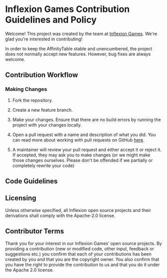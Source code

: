 # Inflexion Games Contribution Guidelines and Policy

Welcome! This project was created by the team at [Inflexion Games](https://https://www.inflexion.io/). We're glad you're interested in contributing! 

In order to keep the AffinityTable stable and unencumbered, the project does not normally accept new features. However, bug fixes are always welcome. 

## Contribution Workflow

### Making Changes

1. Fork the repository.

2. Create a new feature branch.

3. Make your changes. Ensure that there are no build errors by running the project with your changes locally.

4. Open a pull request with a name and description of what you did. You can read more about working with pull requests on GitHub [here](https://help.github.com/en/articles/creating-a-pull-request-from-a-fork).

5. A maintainer will review your pull request and either accept it or reject it. If accepted, they may ask you to make changes (or we might make those changes ourselves. Please don't be offended if we partially or completely rewrite your code)

## Code Guidelines

## Licensing

Unless otherwise specified, all Inflexion open source projects and their derivations shall comply with the Apache-2.0 license.

## Contributor Terms

Thank you for your interest in our Inflexion Games’ open source projects. By providing a contribution (new or modified code, other input, feedback or suggestions etc.) you confirm that each of your contributions has been created by you and that you are the copyright owner. You also confirm that you have the right to provide the contribution to us and that you do it under the Apache 2.0 license.
